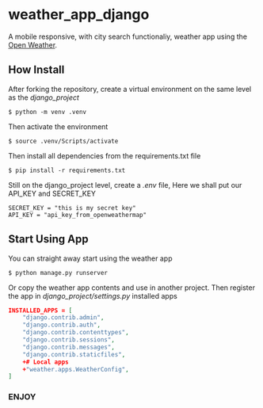 # weather_app_django

A mobile responsive, with city search functionaliy, weather app using the [Open Weather](https://openweathermap.org/).

## How Install

After forking the repository, create a virtual environment on the same level as the *django_project*

```
$ python -m venv .venv
```

Then activate the environment

```
$ source .venv/Scripts/activate
```

Then install all dependencies from the requirements.txt file

```
$ pip install -r requirements.txt
```
Still on the django_project level, create a *.env* file, Here we shall put our API_KEY and SECRET_KEY
```
SECRET_KEY = "this is my secret key"
API_KEY = "api_key_from_openweathermap"
```

## Start Using App

You can straight away start using the weather app
```
$ python manage.py runserver
```
Or copy the weather app contents and use in another project.
Then register the app in *django_project/settings.py* installed apps

```json
INSTALLED_APPS = [
    "django.contrib.admin",
    "django.contrib.auth",
    "django.contrib.contenttypes",
    "django.contrib.sessions",
    "django.contrib.messages",
    "django.contrib.staticfiles",
    +# Local apps
    +"weather.apps.WeatherConfig",
]
```
### ENJOY
